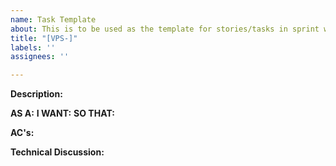 ```yaml
---
name: Task Template
about: This is to be used as the template for stories/tasks in sprint work for the project
title: "[VPS-]"
labels: ''
assignees: ''

---
```


**Description:**

**AS A:**
**I WANT:**
**SO THAT:**

**AC's:**

**Technical Discussion:**
